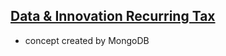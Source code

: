 ## [Data & Innovation Recurring Tax](https://www.mongodb.com/resources/solutions/use-cases/innovation-tax)
- concept created by MongoDB
